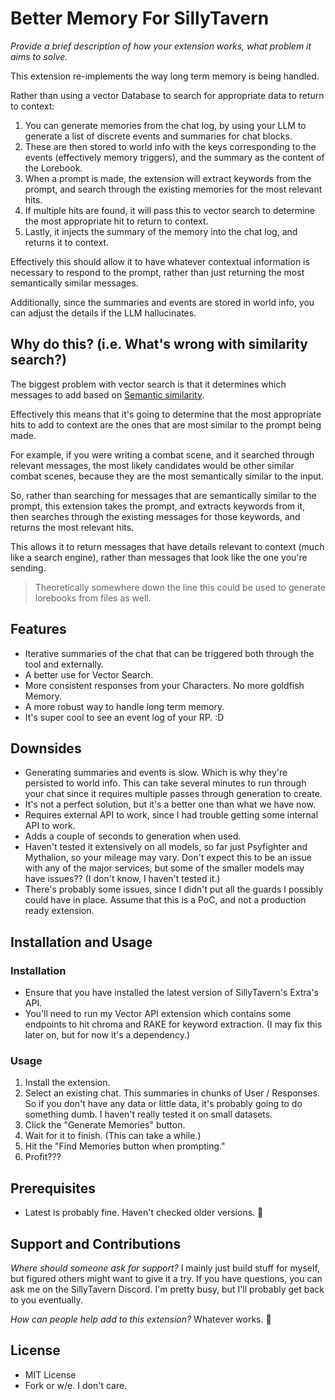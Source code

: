 # Better Memory For SillyTavern

*Provide a brief description of how your extension works, what problem it aims to solve.*

This extension re-implements the way long term memory is being handled. 

Rather than using a vector Database to search for appropriate data to return to context:

1. You can generate memories from the chat log, by using your LLM to generate a list of discrete events and summaries for chat blocks.
1. These are then stored to world info with the keys corresponding to the events (effectively memory triggers), and the summary as the content of the Lorebook.
1. When a prompt is made, the extension will extract keywords from the prompt, and search through the existing memories for the most relevant hits.
1. If multiple hits are found, it will pass this to vector search to determine the most appropriate hit to return to context.
1. Lastly, it injects the summary of the memory into the chat log, and returns it to context. 

Effectively this should allow it to have whatever contextual information is necessary to respond to the prompt, rather than just returning the most semantically similar messages.

Additionally, since the summaries and events are stored in world info, you can adjust the details if the LLM hallucinates.

## Why do this?  (i.e. What's wrong with similarity search?)

The biggest problem with vector search is that it determines which messages to add based on [Semantic similarity](https://www.sbert.net/examples/applications/semantic-search/README.html]).

Effectively this means that it's going to determine that the most appropriate hits to add to context are the ones that are most similar to the prompt being made. 

For example, if you were writing a combat scene, and it searched through relevant messages, the most likely candidates would be other similar combat scenes, because they are the most semantically similar to the input.

So, rather than searching for messages that are semantically similar to the prompt, this extension takes the prompt, and extracts keywords from it, then searches through the existing messages for those keywords, and returns the most relevant hits.

This allows it to return messages that have details relevant to context (much like a search engine), rather than messages that look like the one you're sending.

> Theoretically somewhere down the line this could be used to generate lorebooks from files as well.

## Features

- Iterative summaries of the chat that can be triggered both through the tool and externally.
- A better use for Vector Search. 
- More consistent responses from your Characters. No more goldfish Memory.
- A more robust way to handle long term memory.
- It's super cool to see an event log of your RP. :D 

## Downsides
- Generating summaries and events is slow. Which is why they're persisted to world info. This can take several minutes to run through your chat since it requires multiple passes through generation to create.
- It's not a perfect solution, but it's a better one than what we have now.
- Requires external API to work, since I had trouble getting some internal API to work.
- Adds a couple of seconds to generation when used. 
- Haven't tested it extensively on all models, so far just Psyfighter and Mythalion, so your mileage may vary. Don't expect this to be an issue with any of the major services, but some of the smaller models may have issues?? (I don't know, I haven't tested it.)
- There's probably some issues, since I didn't put all the guards I possibly could have in place. Assume that this is a PoC, and not a production ready extension.

## Installation and Usage

### Installation
- Ensure that you have installed the latest version of SillyTavern's Extra's API.
- You'll need to run my Vector API extension which contains some endpoints to hit chroma and RAKE for keyword extraction. (I may fix this later on, but for now it's a dependency.)

### Usage

1. Install the extension.
2. Select an existing chat. This summaries in chunks of User / Responses. So if you don't have any data or little data, it's probably going to do something dumb. I haven't really tested it on small datasets. 
3. Click the "Generate Memories" button.
4. Wait for it to finish. (This can take a while.)
5. Hit the "Find Memories button when prompting."
6. Profit???

## Prerequisites

* Latest is probably fine. Haven't checked older versions. :shrug:

## Support and Contributions

*Where should someone ask for support?*
I mainly just build stuff for myself, but figured others might want to give it a try. If you have questions, you can ask me on the SillyTavern Discord. I'm pretty busy, but I'll probably get back to you eventually.

*How can people help add to this extension?*
Whatever works. :shrug:

## License

- MIT License
- Fork or w/e. I don't care.
